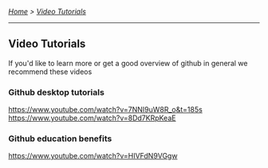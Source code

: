 *[Home](https://github.com/BHASVIC-CompSci/.github/blob/main/profile/README.md) > [Video Tutorials](./videoTutorials.md)*

---

## Video Tutorials
If you'd like to learn more or get a good overview of github in general we recommend these videos

### Github desktop tutorials
https://www.youtube.com/watch?v=7NNI9uW8R_o&t=185s
https://www.youtube.com/watch?v=8Dd7KRpKeaE

### Github education benefits
https://www.youtube.com/watch?v=HIVFdN9VGgw